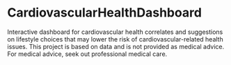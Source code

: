 # CardiovascularHealthDashboard
Interactive dashboard for cardiovascular health correlates and suggestions on lifestyle choices that may lower the risk of cardiovascular-related health issues. This project is based on data and is not provided as medical advice. For medical advice, seek out professional medical care.
